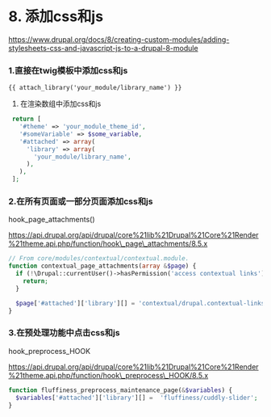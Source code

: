 # 8. 添加css和js

https://www.drupal.org/docs/8/creating-custom-modules/adding-stylesheets-css-and-javascript-js-to-a-drupal-8-module

### 1.直接在twig模板中添加css和js

```
{{ attach_library('your_module/library_name') }}
```

1. 在渲染数组中添加css和js

```php
 return [
   '#theme' => 'your_module_theme_id',
   '#someVariable' => $some_variable,
   '#attached' => array(
     'library' => array(
       'your_module/library_name',
     ),
   ),
 ];
```

### 2.在所有页面或一部分页面添加css和js

hook\_page\_attachments\(\)

https://api.drupal.org/api/drupal/core%21lib%21Drupal%21Core%21Render%21theme.api.php/function/hook\_page\_attachments/8.5.x

```php
// From core/modules/contextual/contextual.module.
function contextual_page_attachments(array &$page) {
  if (!\Drupal::currentUser()->hasPermission('access contextual links')) {
    return;
  }

  $page['#attached']['library'][] = 'contextual/drupal.contextual-links';
}
```

### 3.在预处理功能中点击css和js

hook\_preprocess\_HOOK

https://api.drupal.org/api/drupal/core%21lib%21Drupal%21Core%21Render%21theme.api.php/function/hook\_preprocess\_HOOK/8.5.x

```php
function fluffiness_preprocess_maintenance_page(&$variables) {
  $variables['#attached']['library'][] =  'fluffiness/cuddly-slider';
}
```



